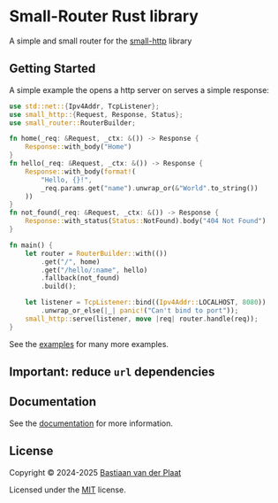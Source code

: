 # Small-Router Rust library

A simple and small router for the [small-http](https://crates.io/crates/small-http) library

## Getting Started

A simple example the opens a http server on serves a simple response:

```rs
use std::net::{Ipv4Addr, TcpListener};
use small_http::{Request, Response, Status};
use small_router::RouterBuilder;

fn home(_req: &Request, _ctx: &()) -> Response {
    Response::with_body("Home")
}
fn hello(_req: &Request, _ctx: &()) -> Response {
    Response::with_body(format!(
        "Hello, {}!",
        _req.params.get("name").unwrap_or(&"World".to_string())
    ))
}
fn not_found(_req: &Request, _ctx: &()) -> Response {
    Response::with_status(Status::NotFound).body("404 Not Found")
}

fn main() {
    let router = RouterBuilder::with(())
        .get("/", home)
        .get("/hello/:name", hello)
        .fallback(not_found)
        .build();

    let listener = TcpListener::bind((Ipv4Addr::LOCALHOST, 8080))
        .unwrap_or_else(|_| panic!("Can't bind to port"));
    small_http::serve(listener, move |req| router.handle(req));
}
```

See the [examples](examples/) for many more examples.

## Important: reduce `url` dependencies

## Documentation

See the [documentation](https://docs.rs/small-router) for more information.

## License

Copyright © 2024-2025 [Bastiaan van der Plaat](https://github.com/bplaat)

Licensed under the [MIT](../../LICENSE) license.
